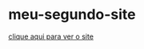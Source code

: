 # meu-segundo-site
 
<a href='https://phelipeoliveira.github.io/projeto-cordel/projeto/'>clique aqui para ver o site</a>
